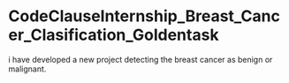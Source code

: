 # CodeClauseInternship_Breast_Cancer_Clasification_Goldentask
i have developed a new project detecting the breast cancer as benign or malignant.
